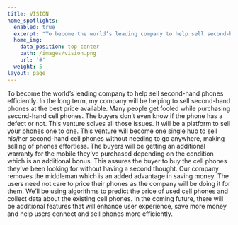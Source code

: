 ```yaml
---
title: VISION
home_spotlights:
  enabled: true
  excerpt: "To become the world’s leading company to help sell second-hand phones efficiently. In the long\r term, my company will be helping to sell second-hand phones at the best price available"
  home_img:
    data_position: top center
    path: /images/vision.png
    url: '#'
  weight: 5
layout: page
---
```

To become the world’s leading company to help sell second-hand phones efficiently. In the long term, my company will be helping to sell second-hand phones at the best price available. Many people get fooled while purchasing second-hand cell phones. The buyers don’t even know if the phone has a defect or not. This venture solves all those issues. It will be a platform to sell your phones one to one. This venture will become one single hub to sell his/her second-hand cell phones without needing to go anywhere, making selling of phones effortless. The buyers will be getting an additional warranty for the mobile they’ve purchased depending on the condition which is an additional bonus. This assures the buyer to buy the cell phones they’ve been looking for without having a second thought. Our company removes the middleman which is an added advantage in saving money. The users need not care to price their phones as the company will be doing it for them. We’ll be using algorithms to predict the price of used cell phones and collect data about the existing cell phones. In the coming future, there will be additional features that will enhance user experience, save more money and help users connect and sell phones more efficiently.
